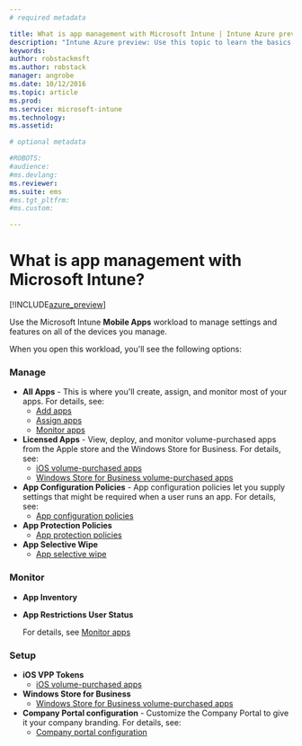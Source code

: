 ```yaml
---
# required metadata

title: What is app management with Microsoft Intune | Intune Azure preview | Microsoft Docs
description: "Intune Azure preview: Use this topic to learn the basics about app management with Microsoft Intune"
keywords:
author: robstackmsftms.author: robstack
manager: angrobe
ms.date: 10/12/2016
ms.topic: article
ms.prod:
ms.service: microsoft-intune
ms.technology:
ms.assetid: 

# optional metadata

#ROBOTS:
#audience:
#ms.devlang:
ms.reviewer: 
ms.suite: ems
#ms.tgt_pltfrm:
#ms.custom:

---
```


# What is app management with Microsoft Intune?


[!INCLUDE[azure_preview](../includes/azure_preview.md)]

Use the Microsoft Intune **Mobile Apps** workload to manage settings and features on all of the devices you manage. 

When you open this workload, you'll see the following options:

### Manage
- **All Apps** - This is where you'll create, assign, and monitor most of your apps. For details, see:
	- [Add apps](add-apps.md)
	- [Assign apps](deploy-apps.md)
	- [Monitor apps](monitor-apps.md)
- **Licensed Apps** - View, deploy, and monitor volume-purchased apps from the Apple store and the Windows Store for Business. For details, see:
	- [iOS volume-purchased apps](ios-vpp-apps.md)
	- [Windows Store for Business volume-purchased apps](wsfb-apps.md)
- **App Configuration Policies** - App configuration policies let you supply settings that might be required when a user runs an app. For details, see:
	- [App configuration policies](app-configuration-policies.md)
- **App Protection Policies**
	- [App protection policies](app-protection-policies.md)
- **App Selective Wipe**
	- [App selective wipe](app-selective-wipe.md)

### Monitor
- **App Inventory**
- **App Restrictions User Status**

	For details, see [Monitor apps](monitor-apps.md)

### Setup
- **iOS VPP Tokens**
	- [iOS volume-purchased apps](ios-vpp-apps.md)
- **Windows Store for Business**
	- [Windows Store for Business volume-purchased apps](wsfb-apps.md)
- **Company Portal configuration** - Customize the Company Portal to give it your company branding. For details, see:
	- [Company portal configuration](company-portal-app.md)
